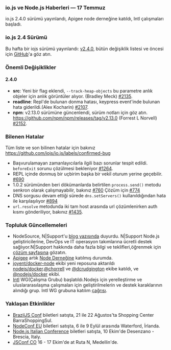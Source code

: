 ### io.js ve Node.js Haberleri — 17 Temmuz
io.js 2.4.0 sürümü yayınlandı, Apigee node derneğine katıldı, Intl çalışmaları başladı.

### io.js 2.4 Sürümü

Bu hafta bir iojs sürümü yayınlandı: [v2.4.0](https://iojs.org/dist/v2.4.0/), bütün değişiklik listesi ve öncesi için [GitHub](https://github.com/nodejs/io.js/blob/master/CHANGELOG.md)'a göz atın.

### Önemli Değişiklikler

#### 2.4.0

* **src**: Yeni bir flag eklendi, `--track-heap-objects` bu parametre anlık objeler için anlık görüntüler alıyor. (Bradley Meck) [#2135](https://github.com/nodejs/io.js/pull/2135).
* **readline**: Repl'de bulunan donma hatası, keypress event'inde bulunan hata giderildi.(Alex Kocharin) [#2107](https://github.com/nodejs/io.js/pull/2107).
* **npm**: v2.13.0 sürümüne güncenlendi, sürüm notları için göz atın. <https://github.com/npm/npm/releases/tag/v2.13.0> (Forrest L Norvell) [#2152](https://github.com/nodejs/io.js/pull/2152).

### Bilenen Hatalar

Tüm liste ve son bilinen hatalar için bakınız https://github.com/iojs/io.js/labels/confirmed-bug 

* Başvurulamayan zamanlayıcılarla ilgili bazı sorunlar tespit edildi. `beforeExit` sorunu çözülmesi bekleniyor  [#1264](https://github.com/iojs/io.js/issues/1264).
* REPL içinde donmuş bir uçbirim başka bir vekil oturum yerine geçebilir. [#690](https://github.com/iojs/io.js/issues/690)
* 1.0.2 sürümünden beri dökümanlarda belirtilen `process.send()` metodu senkron olarak çalışmayabilir, bakınız [#760](https://github.com/iojs/io.js/issues/760) Çözüm için [#774](https://github.com/iojs/io.js/issues/774)
* DNS sorgusu devam ettiği sürede `dns.setServers()` kullanıldığından hata ile karşılaşılıyor [#894](https://github.com/iojs/io.js/issues/894)
* `url.resolve` metodunda iki tam host arasında url çözümlenirken auth kısmı gönderiliyor, bakınız [#1435](https://github.com/iojs/io.js/issues/1435).


### Topluluk Güncellemeleri

* NodeSource, N|Support'u [blog yazısında](https://nodesource.com/blog/nodesource-announces-nsupport) duyurdu. N|Support Node.js geliştiricilerine, DevOps ve IT operasyon takımlarına ücretli destek sağlıyor.N|Support hakkında daha fazla bilgi ve teklifleri,öğrenmek için [çözüm sayfasına](https://nodesource.com/products/nsupport) gözatın.
* [Apigee](https://apigee.com/) artık [Node Derneğine](https://github.com/nodejs/nodejs.org/pull/151) katılmış durumda.
* [joyent/docker-node](https://github.com/joyent/docker-node) ekibi yeni reposuna aktarıldı [nodejs/docker](https://github.com/nodejs/docker-iojs).[@chorrell](https://github.com/chorrell) ve [@dcrudgington](https://github.com/dcrudgington) ekibe katıldı, ve [@nodejs/docker](https://github.com/orgs/nodejs/teams/docker) ekibi.
* [Intl](https://github.com/nodejs/intl) WG(Çalışma Grubu) başlatıldı.Nodejs için yerelleştirme ve uluslararasılaşma çalışmaları için geliştirilmelerin ve destek karaklarının alındığı grup. Intl WG grubuna katılım [çağrısı](https://github.com/nodejs/Intl/issues/5).

### Yaklaşan Etkinlikler

* [BrazilJS Conf](http://braziljs.com.br/) biletleri satışta, 21 ile 22 Ağustos'ta Shopping Center BarraShoppingSul.
* [NodeConf EU](http://nodeconf.eu/) biletleri satışta, 6 ile 9 Eylül arasında Waterford, İrlanda.
* [Node.js Italian Conference](http://nodejsconf.it/) biletleri satışta, 10 Ekim'de Desenzano - Brescia, Italy.
* [JSConf CO](http://www.jsconf.co/) 16 - 17 Ekim'de at Ruta N, Medellin'de.


